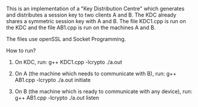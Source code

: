 This is an implementation of a "Key Distribution Centre" which generates and distributes a session key to two clients A and B.
The KDC already shares a symmetric session key with A and B.
The file KDC1.cpp is run on the KDC and the file AB1.cpp is run on the machines A and B.

The files use openSSL and Socket Programming.

How to run?
1. On KDC, run:
  g++ KDC1.cpp -lcrypto
  ./a.out <portno>
  
2. On A (the machine which needs to communicate with B), run:
  g++ AB1.cpp -lcrypto
  ./a.out
  initiate
  
3. On B (the machine which is ready to communicate with any device), run:
  g++ AB1.cpp -lcrypto
  ./a.out
  listen
